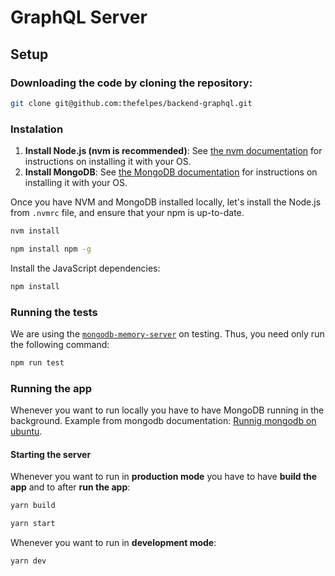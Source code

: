 # GraphQL Server

## Setup

### Downloading the code by cloning the repository:

```bash
git clone git@github.com:thefelpes/backend-graphql.git
```

### Instalation

1. **Install Node.js (nvm is recommended)**: See [the nvm documentation](https://github.com/creationix/nvm) for instructions on installing it with your OS.
2. **Install MongoDB**: See [the MongoDB documentation](https://docs.mongodb.com/manual/installation/) for instructions on installing it with your OS.

Once you have NVM and MongoDB installed locally, let's install the Node.js from `.nvmrc` file, and ensure that your npm is up-to-date.

```bash
nvm install
```

```bash
npm install npm -g
```

Install the JavaScript dependencies:

```bash
npm install
```

### Running the tests

We are using the [`mongodb-memory-server`](https://github.com/nodkz/mongodb-memory-server) on testing. Thus, you need only run the following command:

```bash
npm run test
```

### Running the app

Whenever you want to run locally you have to have MongoDB running in the background. Example from mongodb documentation: [Runnig mongodb on ubuntu](https://docs.mongodb.com/manual/tutorial/install-mongodb-on-ubuntu/#start-mongodb).

#### Starting the server

Whenever you want to run in **production mode** you have to have **build the app** and to after **run the app**:

```bash
yarn build
```

```bash
yarn start
```

Whenever you want to run in **development mode**:

```bash
yarn dev
```
